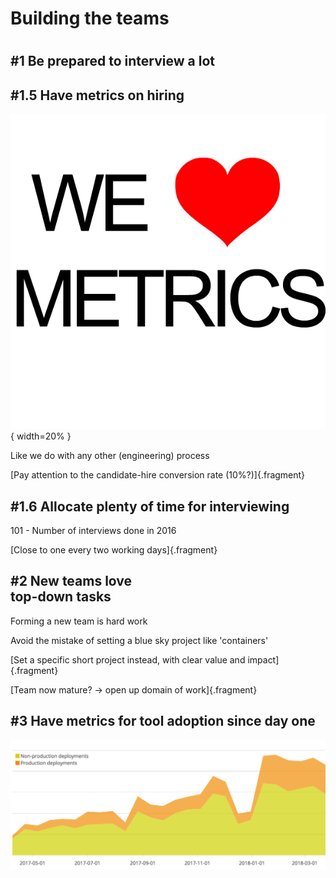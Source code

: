 # Building the teams

# 

## \#1 Be prepared to interview a lot

## \#1.5 Have metrics on hiring

![](assets/metrics.png "Metrics"){ width=20% }

Like we do with any other (engineering) process

[Pay attention to the candidate-hire conversion rate (10%?)]{.fragment}


## \#1.6 Allocate plenty of time for interviewing
101 - Number of interviews done in 2016

[Close to one every two working days]{.fragment}


## \#2 New teams love <br/>top-down tasks
Forming a new team is hard work

Avoid the mistake of setting a blue sky project like 'containers'

[Set a specific short project instead, with clear value and impact]{.fragment}

[Team now mature? -> open up domain of work]{.fragment}

## \#3 Have metrics for tool adoption since day one

![](assets/spinnaker-deployments.png "Spinnaker deployments")

